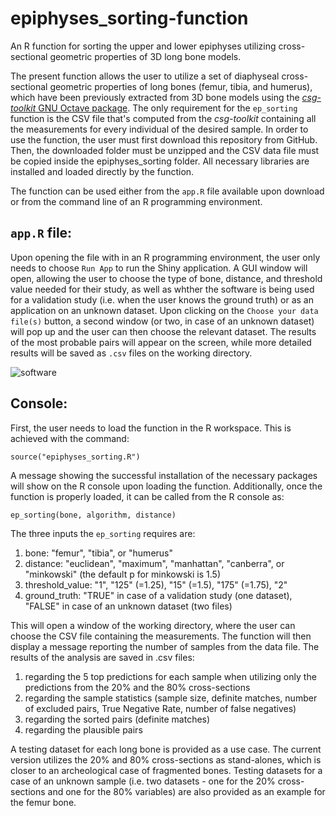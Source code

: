 # epiphyses_sorting-function
An R function for sorting the upper and lower epiphyses utilizing cross-sectional geometric properties of 3D long bone models.

The present function allows the user to utilize a set of diaphyseal cross-sectional geometric properties of long bones (femur, tibia, and humerus), which have been previously extracted from 3D bone models using the [*csg-toolkit* GNU Octave package](https://github.com/pr0m1th3as/long-bone-diaphyseal-CSG-Toolkit/tree/v1.0.1). The only requirement for the `ep_sorting` function is the CSV file that's computed from the *csg-toolkit* containing all the measurements for every individual of the desired sample. In order to use the function, the user must first download this repository from GitHub. Then, the downloaded folder must be unzipped and the CSV data file must be copied inside the epiphyses_sorting folder. All necessary libraries are installed and loaded directly by the function.

The function can be used either from the `app.R` file available upon download or from the command line of an R programming environment. 

## `app.R` file: 
Upon opening the file with in an R programming environment, the user only needs to choose `Run App` to run the Shiny application. A GUI window will open, allowing the user to choose the type of bone, distance, and threshold value needed for their study, as well as whther the software is being used for a validation study (i.e. when the user knows the ground truth) or as an application on an unknown dataset. Upon clicking on the `Choose your data file(s)` button, a second window (or two, in case of an unknown dataset) will pop up and the user can then choose the relevant dataset. The results of the most probable pairs will appear on the screen, while more detailed results will be saved as `.csv` files on the working directory.

![software](https://github.com/user-attachments/assets/6e28d3d0-ae53-474e-8d11-d4ff54bfd7fa)

## Console:
First, the user needs to load the function in the R workspace. This is achieved with the command:
```
source("epiphyses_sorting.R")
```

A message showing the successful installation of the necessary packages will show on the R console upon loading the function. Additionally, once the function is properly loaded, it can be called from the R console as:
```
ep_sorting(bone, algorithm, distance)
```
The three inputs the `ep_sorting` requires are: 
1. bone: "femur", "tibia", or "humerus"
2. distance: "euclidean", "maximum", "manhattan", "canberra", or "minkowski" (the default p for minkowski is 1.5)
3. threshold_value: "1", "125" (=1.25), "15" (=1.5), "175" (=1.75), "2"
4. ground_truth: "TRUE" in case of a validation study (one dataset), "FALSE" in case of an unknown dataset (two files)

This will open a window of the working directory, where the user can choose the CSV file containing the measurements. The function will then display a message reporting the number of samples from the data file. The results of the analysis are saved in .csv files:
1. regarding the 5 top predictions for each sample when utilizing only the predictions from the 20% and the 80% cross-sections
2. regarding the sample statistics (sample size, definite matches, number of excluded pairs, True Negative Rate, number of false negatives)
3. regarding the sorted pairs (definite matches)
4. regarding the plausible pairs

A testing dataset for each long bone is provided as a use case. The current version utilizes the 20% and 80% cross-sections as stand-alones, which is closer to an archeological case of fragmented bones. Testing datasets for a case of an unknown sample (i.e. two datasets - one for the 20% cross-sections and one for the 80% variables) are also provided as an example for the femur bone.
